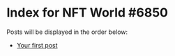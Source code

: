 # Index for NFT World #6850
Posts will be displayed in the order below:

- [Your first post](./001-first.md)


